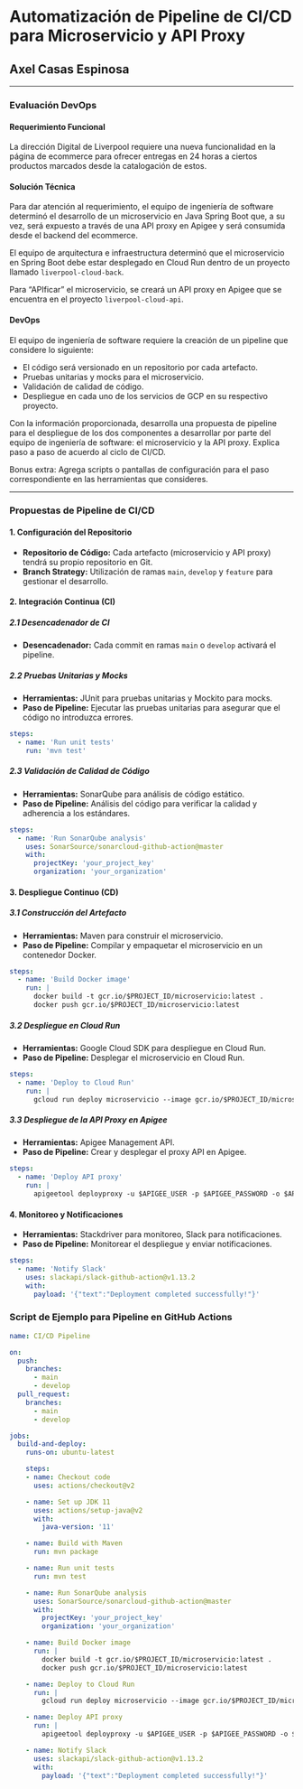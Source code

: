 # Automatización de Pipeline de CI/CD para Microservicio y API Proxy


## Axel Casas Espinosa

---

### Evaluación DevOps

#### Requerimiento Funcional

La dirección Digital de Liverpool requiere una nueva funcionalidad en la página de ecommerce para ofrecer entregas en 24 horas a ciertos productos marcados desde la catalogación de estos.

#### Solución Técnica

Para dar atención al requerimiento, el equipo de ingeniería de software determinó el desarrollo de un microservicio en Java Spring Boot que, a su vez, será expuesto a través de una API proxy en Apigee y será consumida desde el backend del ecommerce.

El equipo de arquitectura e infraestructura determinó que el microservicio en Spring Boot debe estar desplegado en Cloud Run dentro de un proyecto llamado `liverpool-cloud-back`.

Para “APIficar” el microservicio, se creará un API proxy en Apigee que se encuentra en el proyecto `liverpool-cloud-api`.

#### DevOps

El equipo de ingeniería de software requiere la creación de un pipeline que considere lo siguiente:

- El código será versionado en un repositorio por cada artefacto.
- Pruebas unitarias y mocks para el microservicio.
- Validación de calidad de código.
- Despliegue en cada uno de los servicios de GCP en su respectivo proyecto.

Con la información proporcionada, desarrolla una propuesta de pipeline para el despliegue de los dos componentes a desarrollar por parte del equipo de ingeniería de software: el microservicio y la API proxy. Explica paso a paso de acuerdo al ciclo de CI/CD.

Bonus extra: Agrega scripts o pantallas de configuración para el paso correspondiente en las herramientas que consideres.

---

### Propuestas de Pipeline de CI/CD

#### 1. **Configuración del Repositorio**

- **Repositorio de Código:** Cada artefacto (microservicio y API proxy) tendrá su propio repositorio en Git.
- **Branch Strategy:** Utilización de ramas `main`, `develop` y `feature` para gestionar el desarrollo.

#### 2. **Integración Continua (CI)**

##### 2.1 **Desencadenador de CI**

- **Desencadenador:** Cada commit en ramas `main` o `develop` activará el pipeline.

##### 2.2 **Pruebas Unitarias y Mocks**

- **Herramientas:** JUnit para pruebas unitarias y Mockito para mocks.
- **Paso de Pipeline:** Ejecutar las pruebas unitarias para asegurar que el código no introduzca errores.

```yaml
steps:
  - name: 'Run unit tests'
    run: 'mvn test'
```

##### 2.3 **Validación de Calidad de Código**

- **Herramientas:** SonarQube para análisis de código estático.
- **Paso de Pipeline:** Análisis del código para verificar la calidad y adherencia a los estándares.

```yaml
steps:
  - name: 'Run SonarQube analysis'
    uses: SonarSource/sonarcloud-github-action@master
    with:
      projectKey: 'your_project_key'
      organization: 'your_organization'
```

#### 3. **Despliegue Continuo (CD)**

##### 3.1 **Construcción del Artefacto**

- **Herramientas:** Maven para construir el microservicio.
- **Paso de Pipeline:** Compilar y empaquetar el microservicio en un contenedor Docker.

```yaml
steps:
  - name: 'Build Docker image'
    run: |
      docker build -t gcr.io/$PROJECT_ID/microservicio:latest .
      docker push gcr.io/$PROJECT_ID/microservicio:latest
```

##### 3.2 **Despliegue en Cloud Run**

- **Herramientas:** Google Cloud SDK para despliegue en Cloud Run.
- **Paso de Pipeline:** Desplegar el microservicio en Cloud Run.

```yaml
steps:
  - name: 'Deploy to Cloud Run'
    run: |
      gcloud run deploy microservicio --image gcr.io/$PROJECT_ID/microservicio:latest --platform managed --region us-central1 --allow-unauthenticated
```

##### 3.3 **Despliegue de la API Proxy en Apigee**

- **Herramientas:** Apigee Management API.
- **Paso de Pipeline:** Crear y desplegar el proxy API en Apigee.

```yaml
steps:
  - name: 'Deploy API proxy'
    run: |
      apigeetool deployproxy -u $APIGEE_USER -p $APIGEE_PASSWORD -o $APIGEE_ORG -e $APIGEE_ENV -n microservicio-proxy -d ./apiproxy
```

#### 4. **Monitoreo y Notificaciones**

- **Herramientas:** Stackdriver para monitoreo, Slack para notificaciones.
- **Paso de Pipeline:** Monitorear el despliegue y enviar notificaciones.

```yaml
steps:
  - name: 'Notify Slack'
    uses: slackapi/slack-github-action@v1.13.2
    with:
      payload: '{"text":"Deployment completed successfully!"}'
```

### Script de Ejemplo para Pipeline en GitHub Actions

```yaml
name: CI/CD Pipeline

on:
  push:
    branches:
      - main
      - develop
  pull_request:
    branches:
      - main
      - develop

jobs:
  build-and-deploy:
    runs-on: ubuntu-latest

    steps:
    - name: Checkout code
      uses: actions/checkout@v2

    - name: Set up JDK 11
      uses: actions/setup-java@v2
      with:
        java-version: '11'

    - name: Build with Maven
      run: mvn package

    - name: Run unit tests
      run: mvn test

    - name: Run SonarQube analysis
      uses: SonarSource/sonarcloud-github-action@master
      with:
        projectKey: 'your_project_key'
        organization: 'your_organization'

    - name: Build Docker image
      run: |
        docker build -t gcr.io/$PROJECT_ID/microservicio:latest .
        docker push gcr.io/$PROJECT_ID/microservicio:latest

    - name: Deploy to Cloud Run
      run: |
        gcloud run deploy microservicio --image gcr.io/$PROJECT_ID/microservicio:latest --platform managed --region us-central1 --allow-unauthenticated

    - name: Deploy API proxy
      run: |
        apigeetool deployproxy -u $APIGEE_USER -p $APIGEE_PASSWORD -o $APIGEE_ORG -e $APIGEE_ENV -n microservicio-proxy -d ./apiproxy

    - name: Notify Slack
      uses: slackapi/slack-github-action@v1.13.2
      with:
        payload: '{"text":"Deployment completed successfully!"}'
```
